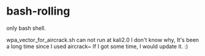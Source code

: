 bash-rolling
============

only bash shell.

wpa_vector_for_aircrack.sh can not run at kali2.0
I don't know why, It's been a long time since I used aircrack~
If I got some time, I would update it. :)
